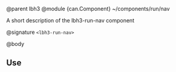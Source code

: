 @parent lbh3
@module {can.Component} ~/components/run/nav <lbh3-run-nav>

A short description of the lbh3-run-nav component

@signature `<lbh3-run-nav>`

@body

## Use

